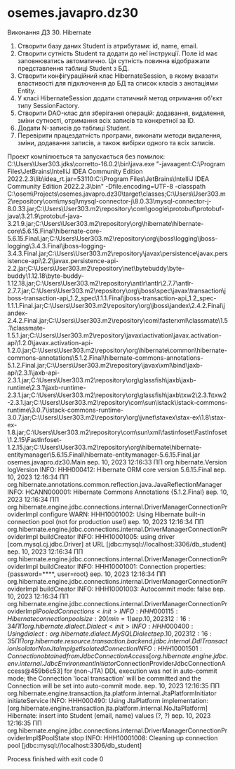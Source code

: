 # osemes.javapro.dz30

Виконання ДЗ 30. Hibernate

1. Створити базу даних Student із атрибутами: id, name, email.
2. Створити сутність Student та додати до неї інструкції. Поле id має заповнюватись автоматично. Ця сутність повинна відображати представлення таблиці Student з БД.
3. Створити конфігураційний клас HibernateSession, в якому вказати властивості для підключення до БД та список класів з анотаціями Entity.
4. У класі HibernateSession додати статичний метод отримання об'єкт типу SessionFactory.
5. Створити DAO-клас для зберігання операцій: додавання, видалення, зміни сутності, отримання всіх записів та конкретної за ID.
6. Додати N-записів до таблиці Student.
7. Перевірити працездатність програми, виконати методи видалення, зміни, додавання записів, а також вибірки одного та всіх записів.

Проект компілюється та запускається без помилок:
C:\Users\User303\.jdks\corretto-16.0.2\bin\java.exe "-javaagent:C:\Program Files\JetBrains\IntelliJ IDEA Community Edition 2022.2.3\lib\idea_rt.jar=53110:C:\Program Files\JetBrains\IntelliJ IDEA Community Edition 2022.2.3\bin" -Dfile.encoding=UTF-8 -classpath C:\osem\Projects\osemes.javapro.dz30\target\classes;C:\Users\User303\.m2\repository\com\mysql\mysql-connector-j\8.0.33\mysql-connector-j-8.0.33.jar;C:\Users\User303\.m2\repository\com\google\protobuf\protobuf-java\3.21.9\protobuf-java-3.21.9.jar;C:\Users\User303\.m2\repository\org\hibernate\hibernate-core\5.6.15.Final\hibernate-core-5.6.15.Final.jar;C:\Users\User303\.m2\repository\org\jboss\logging\jboss-logging\3.4.3.Final\jboss-logging-3.4.3.Final.jar;C:\Users\User303\.m2\repository\javax\persistence\javax.persistence-api\2.2\javax.persistence-api-2.2.jar;C:\Users\User303\.m2\repository\net\bytebuddy\byte-buddy\1.12.18\byte-buddy-1.12.18.jar;C:\Users\User303\.m2\repository\antlr\antlr\2.7.7\antlr-2.7.7.jar;C:\Users\User303\.m2\repository\org\jboss\spec\javax\transaction\jboss-transaction-api_1.2_spec\1.1.1.Final\jboss-transaction-api_1.2_spec-1.1.1.Final.jar;C:\Users\User303\.m2\repository\org\jboss\jandex\2.4.2.Final\jandex-2.4.2.Final.jar;C:\Users\User303\.m2\repository\com\fasterxml\classmate\1.5.1\classmate-1.5.1.jar;C:\Users\User303\.m2\repository\javax\activation\javax.activation-api\1.2.0\javax.activation-api-1.2.0.jar;C:\Users\User303\.m2\repository\org\hibernate\common\hibernate-commons-annotations\5.1.2.Final\hibernate-commons-annotations-5.1.2.Final.jar;C:\Users\User303\.m2\repository\javax\xml\bind\jaxb-api\2.3.1\jaxb-api-2.3.1.jar;C:\Users\User303\.m2\repository\org\glassfish\jaxb\jaxb-runtime\2.3.1\jaxb-runtime-2.3.1.jar;C:\Users\User303\.m2\repository\org\glassfish\jaxb\txw2\2.3.1\txw2-2.3.1.jar;C:\Users\User303\.m2\repository\com\sun\istack\istack-commons-runtime\3.0.7\istack-commons-runtime-3.0.7.jar;C:\Users\User303\.m2\repository\org\jvnet\staxex\stax-ex\1.8\stax-ex-1.8.jar;C:\Users\User303\.m2\repository\com\sun\xml\fastinfoset\FastInfoset\1.2.15\FastInfoset-1.2.15.jar;C:\Users\User303\.m2\repository\org\hibernate\hibernate-entitymanager\5.6.15.Final\hibernate-entitymanager-5.6.15.Final.jar osemes.javapro.dz30.Main
вер. 10, 2023 12:16:33 ПП org.hibernate.Version logVersion
INFO: HHH000412: Hibernate ORM core version 5.6.15.Final
вер. 10, 2023 12:16:34 ПП org.hibernate.annotations.common.reflection.java.JavaReflectionManager <clinit>
INFO: HCANN000001: Hibernate Commons Annotations {5.1.2.Final}
вер. 10, 2023 12:16:34 ПП org.hibernate.engine.jdbc.connections.internal.DriverManagerConnectionProviderImpl configure
WARN: HHH10001002: Using Hibernate built-in connection pool (not for production use!)
вер. 10, 2023 12:16:34 ПП org.hibernate.engine.jdbc.connections.internal.DriverManagerConnectionProviderImpl buildCreator
INFO: HHH10001005: using driver [com.mysql.cj.jdbc.Driver] at URL [jdbc:mysql://localhost:3306/db_student]
вер. 10, 2023 12:16:34 ПП org.hibernate.engine.jdbc.connections.internal.DriverManagerConnectionProviderImpl buildCreator
INFO: HHH10001001: Connection properties: {password=****, user=root}
вер. 10, 2023 12:16:34 ПП org.hibernate.engine.jdbc.connections.internal.DriverManagerConnectionProviderImpl buildCreator
INFO: HHH10001003: Autocommit mode: false
вер. 10, 2023 12:16:34 ПП org.hibernate.engine.jdbc.connections.internal.DriverManagerConnectionProviderImpl$PooledConnections <init>
INFO: HHH000115: Hibernate connection pool size: 20 (min=1)
вер. 10, 2023 12:16:34 ПП org.hibernate.dialect.Dialect <init>
INFO: HHH000400: Using dialect: org.hibernate.dialect.MySQLDialect
вер. 10, 2023 12:16:35 ПП org.hibernate.resource.transaction.backend.jdbc.internal.DdlTransactionIsolatorNonJtaImpl getIsolatedConnection
INFO: HHH10001501: Connection obtained from JdbcConnectionAccess [org.hibernate.engine.jdbc.env.internal.JdbcEnvironmentInitiator$ConnectionProviderJdbcConnectionAccess@459b6c53] for (non-JTA) DDL execution was not in auto-commit mode; the Connection 'local transaction' will be committed and the Connection will be set into auto-commit mode.
вер. 10, 2023 12:16:35 ПП org.hibernate.engine.transaction.jta.platform.internal.JtaPlatformInitiator initiateService
INFO: HHH000490: Using JtaPlatform implementation: [org.hibernate.engine.transaction.jta.platform.internal.NoJtaPlatform]
Hibernate: 
    insert 
    into
        Student
        (email, name) 
    values
        (?, ?)
вер. 10, 2023 12:16:35 ПП org.hibernate.engine.jdbc.connections.internal.DriverManagerConnectionProviderImpl$PoolState stop
INFO: HHH10001008: Cleaning up connection pool [jdbc:mysql://localhost:3306/db_student]

Process finished with exit code 0
